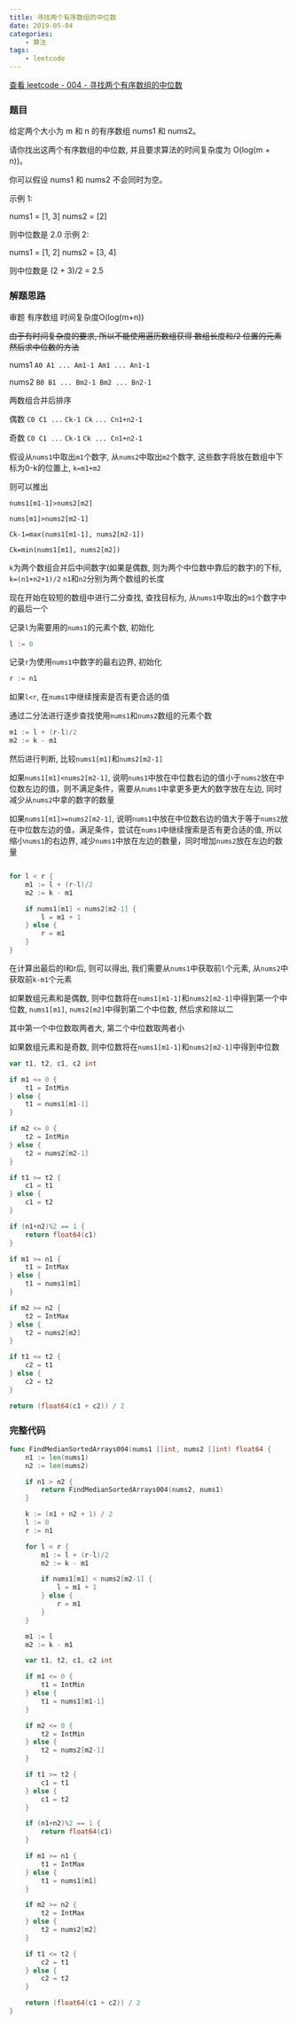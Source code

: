```yaml
---
title: 寻找两个有序数组的中位数
date: 2019-05-04
categories:
    - 算法
tags:
    - leetcode
---
```


[查看 leetcode - 004 - 寻找两个有序数组的中位数](https://leetcode.com/problems/median-of-two-sorted-arrays/ "leetcode - 004 - 寻找两个有序数组的中位数")

### 题目

给定两个大小为 m 和 n 的有序数组 nums1 和 nums2。

请你找出这两个有序数组的中位数, 并且要求算法的时间复杂度为 O(log(m + n))。

你可以假设 nums1 和 nums2 不会同时为空。

示例 1:

nums1 = [1, 3]
nums2 = [2]

则中位数是 2.0
示例 2:

nums1 = [1, 2]
nums2 = [3, 4]

则中位数是 (2 + 3)/2 = 2.5

<!-- more -->

### 解题思路

审题 有序数组 时间复杂度O(log(m+n))

~~由于有时间复杂度的要求, 所以不能使用遍历数组获得 数组长度和/2 位置的元素然后求中位数的方法~~

nums1 `A0 A1 ... Am1-1 Am1 ... An1-1`

nums2 `B0 B1 ... Bm2-1 Bm2 ... Bn2-1`

两数组合并后排序

偶数 `C0 C1 ...` `Ck-1 Ck` `... Cn1+n2-1`

奇数 `C0 C1 ...` `Ck-1` `Ck ... Cn1+n2-1`

假设从`nums1`中取出`m1`个数字, 从`nums2`中取出`m2`个数字, 这些数字将放在数组中下标为0-k的位置上, `k=m1+m2`

则可以推出

`nums1[m1-1]>nums2[m2]`

`nums[m1]>nums2[m2-1]`

`Ck-1=max(nums1[m1-1], nums2[m2-1])`

`Ck=min(nums1[m1], nums2[m2])`


`k`为两个数组合并后中间数字(如果是偶数, 则为两个中位数中靠后的数字)的下标, `k=(n1+n2+1)/2` `n1`和`n2`分别为两个数组的长度

现在开始在较短的数组中进行二分查找, 查找目标为, 从`nums1`中取出的`m1`个数字中的最后一个

记录`l`为需要用的`nums1`的元素个数, 初始化

``` go
l := 0
```

记录`r`为使用`nums1`中数字的最右边界, 初始化

``` go
r := n1
```

如果`l<r`, 在`nums1`中继续搜索是否有更合适的值

通过二分法进行逐步查找使用`nums1`和`nums2`数组的元素个数

``` go
m1 := l + (r-l)/2
m2 := k - m1
```

然后进行判断, 比较`nums1[m1]`和`nums2[m2-1]`

如果`nums1[m1]<nums2[m2-1]`, 说明`nums1`中放在中位数右边的值小于`nums2`放在中位数左边的值，则不满足条件，需要从`nums1`中拿更多更大的数字放在左边, 同时减少从`nums2`中拿的数字的数量

如果`nums1[m1]>=nums2[m2-1]`, 说明`nums1`中放在中位数右边的值大于等于`nums2`放在中位数左边的值，满足条件，尝试在`nums1`中继续搜索是否有更合适的值, 所以缩小`nums1`的右边界, 减少`nums1`中放在左边的数量，同时增加`nums2`放在左边的数量

``` go

for l < r {
    m1 := l + (r-l)/2
    m2 := k - m1

    if nums1[m1] < nums2[m2-1] {
        l = m1 + 1
    } else {
        r = m1
    }
}

```

在计算出最后的l和r后, 则可以得出, 我们需要从`nums1`中获取前`l`个元素, 从`nums2`中获取前`k-m1`个元素

如果数组元素和是偶数, 则中位数将在`nums1[m1-1]`和`nums2[m2-1]`中得到第一个中位数, `nums1[m1]`, `nums2[m2]`中得到第二个中位数, 然后求和除以二

其中第一个中位数取两者大, 第二个中位数取两者小

如果数组元素和是奇数, 则中位数将在`nums1[m1-1]`和`nums2[m2-1]`中得到中位数

``` go
var t1, t2, c1, c2 int

if m1 <= 0 {
    t1 = IntMin
} else {
    t1 = nums1[m1-1]
}

if m2 <= 0 {
    t2 = IntMin
} else {
    t2 = nums2[m2-1]
}

if t1 >= t2 {
    c1 = t1
} else {
    c1 = t2
}

if (n1+n2)%2 == 1 {
    return float64(c1)
}

if m1 >= n1 {
    t1 = IntMax
} else {
    t1 = nums1[m1]
}

if m2 >= n2 {
    t2 = IntMax
} else {
    t2 = nums2[m2]
}

if t1 <= t2 {
    c2 = t1
} else {
    c2 = t2
}

return (float64(c1 + c2)) / 2
```

### 完整代码

``` go
func FindMedianSortedArrays004(nums1 []int, nums2 []int) float64 {
	n1 := len(nums1)
	n2 := len(nums2)

	if n1 > n2 {
		return FindMedianSortedArrays004(nums2, nums1)
	}

	k := (n1 + n2 + 1) / 2
	l := 0
	r := n1

	for l < r {
		m1 := l + (r-l)/2
		m2 := k - m1

		if nums1[m1] < nums2[m2-1] {
			l = m1 + 1
		} else {
			r = m1
		}
	}

	m1 := l
	m2 := k - m1

	var t1, t2, c1, c2 int

	if m1 <= 0 {
		t1 = IntMin
	} else {
		t1 = nums1[m1-1]
	}

	if m2 <= 0 {
		t2 = IntMin
	} else {
		t2 = nums2[m2-1]
	}

	if t1 >= t2 {
		c1 = t1
	} else {
		c1 = t2
	}

	if (n1+n2)%2 == 1 {
		return float64(c1)
	}

	if m1 >= n1 {
		t1 = IntMax
	} else {
		t1 = nums1[m1]
	}

	if m2 >= n2 {
		t2 = IntMax
	} else {
		t2 = nums2[m2]
	}

	if t1 <= t2 {
		c2 = t1
	} else {
		c2 = t2
	}

	return (float64(c1 + c2)) / 2
}
```
